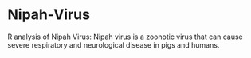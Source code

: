 # Nipah-Virus
R analysis of Nipah Virus: Nipah virus is a zoonotic virus that can cause severe respiratory and neurological disease in pigs and humans.
